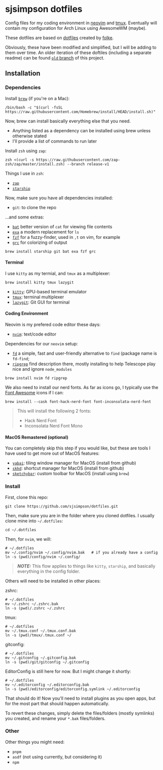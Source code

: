 # sjsimpson dotfiles

Config files for my coding environment in [neovim](https://neovim.io) and [tmux](https://github.com/tmux/tmux/wiki).
Eventually will contain my configuration for Arch Linux using AwesomeWM (maybe).

These dotfiles are based on [dotfiles](https://github.com/folke/dot) created by [folke](https://github.com/folke).

Obviously, these have been modified and simplified, but I will be adding to them over time.
An older iteration of these doftiles (including a separate readme) can be found [`old` branch](https://github.com/sjsimpson/dotfiles/tree/old) of this project.

## Installation

### Dependencies

Install [`brew`](https://brew.sh/) (if you're on a Mac):

```shell
/bin/bash -c "$(curl -fsSL https://raw.githubusercontent.com/Homebrew/install/HEAD/install.sh)"
```

Now, brew can install basically everything else that you need.

- Anything listed as a dependency can be installed using brew unless otherwise stated
- I'll provide a list of commands to run later

Install `zsh` using `zap`:

```shell
zsh <(curl -s https://raw.githubusercontent.com/zap-zsh/zap/master/install.zsh) --branch release-v1
```

Things I use in `zsh`:

- [`zap`](https://github.com/zap-zsh/zap)
- [`starship`](https://starship.rs/)

Now, make sure you have all dependencies installed:

- `git`: to clone the repo

...and some extras:

- [`bat`](https://github.com/sharkdp/bat) better version of `cat` for viewing file contents
- [`exa`](https://the.exa.website) a modern replacement for `ls`
- [`fzf`](https://github.com/junegunn/fzf) for a fuzzy-finder, used in `,t` on vim, for example
- [`grc`](https://github.com/garabik/grc) for colorizing of output

```shell
brew install starship git bat exa fzf grc
```

#### Terminal

I use `kitty` as my termial, and `tmux` as a multiplexer:

```shell
brew install kitty tmux lazygit
```

- [`kitty`](https://sw.kovidgoyal.net/kitty/): GPU-based terminal emulator
- [`tmux`](https://github.com/tmux/tmux/wiki): terminal multiplexer
- [`lazygit`](https://github.com/jesseduffield/lazygit/): Git GUI for terminal

#### Coding Environment

Neovim is my prefered code editor these days:

- [`nvim`](https://neovim.io/): text/code editor

Dependencies for our `neovim` setup:

- [`fd`](https://github.com/sharkdp/fd) a simple, fast and user-friendly alternative to `find` (package name is `fd-find`;
- [`ripgrep`](https://github.com/BurntSushi/ripgrep) find description there, mostly installing to help Telescope play nice and ignore `node_modules`

```shell
brew install nvim fd ripgrep
```

We also need to install our nerd fonts. As far as icons go, I typically use the [Font Awesome](https://fontawesome.com/) icons if I can:

```shell
brew install --cask font-hack-nerd-font font-inconsolata-nerd-font
```

> This will install the following 2 fonts:
>
> - Hack Nerd Font
> - Inconsolata Nerd Font Mono

#### MacOS Remastered (optional)

You can completely skip this step if you would like, but these are tools I have used to get more out of MacOS features:

- [`yabai`](https://github.com/koekeishiya/yabai): tiling window manager for MacOS (install from github)
- [`skhd`](https://github.com/koekeishiya/skhd): shortcut manager for MacOS (install from github)
- [`sketchybar`](https://github.com/felixkratz/sketchybar): custom toolbar for MacOS (install using `brew`)

### Install

First, clone this repo:

```shell
git clone https://github.com/sjsimpson/dotfiles.git
```

Then, make sure you are in the folder where you cloned dotfiles. I usually clone mine into `~/.dotfiles`:

```shell
cd ~/.dotfiles
```

Then, for `nvim`, we will:

```shell
# ~/.dotfiles
mv ~/.config/nvim ~/.config/nvim.bak   # if you already have a config
ln -s (pwd)/config/nvim ~/.config/
```

> **_NOTE:_** This flow applies to things like `kitty`, `starship`, and basically everything in the config folder.

Others will need to be installed in other places:

zshrc:

```shell
# ~/.dotfiles
mv ~/.zshrc ~/.zshrc.bak
ln -s (pwd)/.zshrc ~/.zshrc
```

tmux:

```shell
# ~/.dotfiles
mv ~/.tmux.conf ~/.tmux.conf.bak
ln -s (pwd)/tmux/.tmux.conf ~/
```

gitconfig:

```shell
# ~/.dotfiles
mv ~/.gitconfig ~/.gitconfig.bak
ln -s (pwd)/git/gitconfig ~/.gitconfig
```

EditorConfig is still here for now. But I might change it shortly:

```shell
# ~/.dotfiles
mv ~/.editorconfig ~/.editorconfig.bak
ln -s (pwd)/editorconfig/editorconfig.symlink ~/.editorconfig
```

That should do it! Now you'll need to install plugins as you open apps, but for the most part that should happen automatically.

To revert these changes, simply delete the files/folders (mostly symlinks) you created, and rename your `*.bak` files/folders.

### Other

Other things you might need:

- `pnpm`
- `asdf` (not using currently, but considering it)
- `npm`
